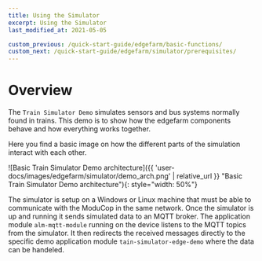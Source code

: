 ```yaml
---
title: Using the Simulator
excerpt: Using the Simulator
last_modified_at: 2021-05-05

custom_previous: /quick-start-guide/edgefarm/basic-functions/
custom_next: /quick-start-guide/edgefarm/simulator/prerequisites/
---
```


# Overview

The `Train Simulator Demo` simulates sensors and bus systems normally found in trains. 
This demo is to show how the edgefarm components behave and how everything works together.

Here you find a basic image on how the different parts of the simulation interact with each other.

![Basic Train Simulator Demo architecture]({{ 'user-docs/images/edgefarm/simulator/demo_arch.png' | relative_url }} "Basic Train Simulator Demo architecture"){: style="width: 50%"}

The simulator is setup on a Windows or Linux machine that must be able to communicate with the ModuCop in the same network.
Once the simulator is up and running it sends simulated data to an MQTT broker. The application module `alm-mqtt-module` running on the device listens to the MQTT topics from the simulator. It then redirects the received messages directly to the specific demo application module `tain-simulator-edge-demo` where the data can be handeled.
